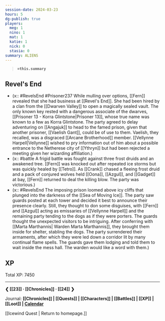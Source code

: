 ```yaml
---
session-date: 2024-03-23
hours: 5
dg-publish: true
players:
  meg: 1
  nino: 1
  mat: 1
  katie: 1
  nick: 0
  stasia: 0
summary: ALIENS
---
```


> **`=this.summary`**
>
## Revel's End
- (x:: #RevelsEnd #Prisoner237 While mulling over options, [[Fern]] revealed that she had business at [[Revel's End]]. She had been hired by a clan from the [[Dwarven Valley]] to open a magically sealed vault. The only known key rested with a dangerous associate of the dwarves, [[Prisoner 13 - Korra Glintstone|Prisoner 13]], whose true name was known to a few as Korra Glintstone. The party agreed to delay adventuring on [[Angajuk]] to head to the famed prison, given that another prisoner, [[Vaelish Gant]], could be of use to them. Vaelish, they recalled, was a disgraced [[Arcane Brotherhood]] member. [[Vellynne Harpell|Vellynne]] wished to pry information out of him about a possible entrance to the Netherese city of [[Ythryn]] but had been rejected a meeting given her wizarding affiliation.)
- (x:: #battle A frigid battle was fought against three frost druids and an awakened tree. [[Fern]] was knocked out after repeated ice storms but was quickly healed by [[Tetro]]. As [[Crank]] chased a fleeing frost druid and a pack of conjured wolves held [[Oona]], [[Azgul]], and [[Gadget]] at bay, [[Fern]] returned to deal the killing blow. The party was victorious.)
- (x:: #RevelsEnd The imposing prison loomed above icy cliffs that plunged into the darkness of the [[Sea of Moving Ice]]. The party saw guards posted at each tower and decided it best to announce their presence clearly. Still, they thought to don some disguises, with [[Fern]] and [[Azgul]] acting as emissaries of [[Vellynne Harpell]] and the remaining party tending to the dogs as if they were porters. The guards thought the unexpected visitors to be intriguing. After conferring with [[Marta Marthannis| Warden Marta Marthannis]], they brought them inside for shelter, stabling the dogs. The party surrendered their armaments, after which they were led down a corridor lit by many continual flame spells. The guards gave them lodging and told them to wait inside the mess hall. The warden would like a word with them.)

## XP
Total XP: 7450


---
**❮ [[23]] · [[Chronicles]] ·  [[24]] ❯**

Journal: **[[Chronicles]] | [[Quests]] |  [[Characters]] | [[Battles]] | [[XP]] | [[Loot]] | [Calendar](https://app.fantasy-calendar.com/calendars/38f9e3f5098bac1f655a4fb4241f35eb)**

[[Icewind Quest | Return to homepage.]]

